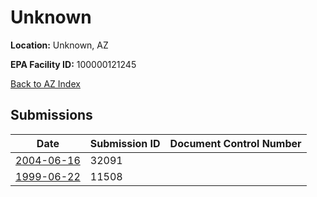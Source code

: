 # Unknown

**Location:** Unknown, AZ

**EPA Facility ID:** 100000121245

[Back to AZ Index](../../index.md)

## Submissions

| Date | Submission ID | Document Control Number |
|------|--------------|-------------------------|
| [2004-06-16](submissions/32091.md) | 32091 |  |
| [1999-06-22](submissions/11508.md) | 11508 |  |
